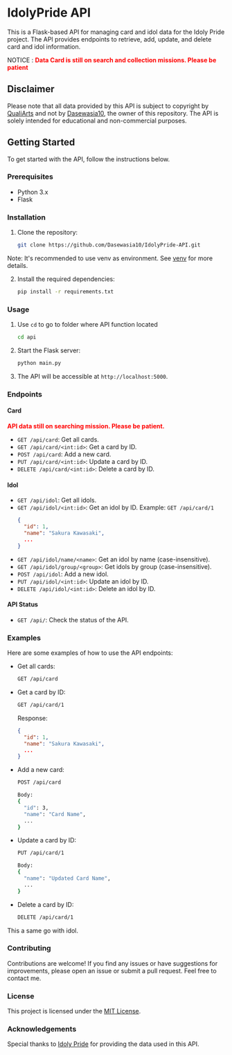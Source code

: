 # IdolyPride API

This is a Flask-based API for managing card and idol data for the Idoly Pride project. The API provides endpoints to retrieve, add, update, and delete card and idol information.

NOTICE : <span style="color:red">**Data Card is still on search and collection missions. Please be patient**</span>

## Disclaimer

Please note that all data provided by this API is subject to copyright by [QualiArts](https://qualiarts.jp/) and not by [Dasewasia10](https://github.com/Dasewasia10), the owner of this repository. The API is solely intended for educational and non-commercial purposes.

## Getting Started

To get started with the API, follow the instructions below.

### Prerequisites

- Python 3.x
- Flask

### Installation

1. Clone the repository:

   ```bash
   git clone https://github.com/Dasewasia10/IdolyPride-API.git
   ```

Note: It's recommended to use venv as environment. See [venv](https://docs.python.org/3/library/venv.html) for more details.

2. Install the required dependencies:

   ```bash
   pip install -r requirements.txt
   ```

### Usage

1. Use `cd` to go to folder where API function located

   ```bash
   cd api
   ```

2. Start the Flask server:

   ```bash
   python main.py
   ```

3. The API will be accessible at `http://localhost:5000`.

### Endpoints

#### Card 
<span style="color:red">**API data still on searching mission. Please be patient.**</span>

- `GET /api/card`: Get all cards.
- `GET /api/card/<int:id>`: Get a card by ID.
- `POST /api/card`: Add a new card.
- `PUT /api/card/<int:id>`: Update a card by ID.
- `DELETE /api/card/<int:id>`: Delete a card by ID.

#### Idol

- `GET /api/idol`: Get all idols.
- `GET /api/idol/<int:id>`: Get an idol by ID. Example: `GET /api/card/1`
  ```json
  {
    "id": 1,
    "name": "Sakura Kawasaki",
    ...
  }
  ```
- `GET /api/idol/name/<name>`: Get an idol by name (case-insensitive).
- `GET /api/idol/group/<group>`: Get idols by group (case-insensitive).
- `POST /api/idol`: Add a new idol.
- `PUT /api/idol/<int:id>`: Update an idol by ID.
- `DELETE /api/idol/<int:id>`: Delete an idol by ID.

#### API Status

- `GET /api/`: Check the status of the API.

### Examples

Here are some examples of how to use the API endpoints:

- Get all cards:

  ```bash
  GET /api/card
  ```

- Get a card by ID:

  ```bash
  GET /api/card/1
  ```

  Response:

  ```json
  {
    "id": 1,
    "name": "Sakura Kawasaki",
    ...
  }
  ```

- Add a new card:

  ```bash
  POST /api/card

  Body:
  {
    "id": 3,
    "name": "Card Name",
    ...
  }
  ```

- Update a card by ID:

  ```bash
  PUT /api/card/1

  Body:
  {
    "name": "Updated Card Name",
    ...
  }
  ```

- Delete a card by ID:
  ```bash
  DELETE /api/card/1
  ```

This a same go with idol.

### Contributing

Contributions are welcome! If you find any issues or have suggestions for improvements, please open an issue or submit a pull request. Feel free to contact me.

### License

This project is licensed under the [MIT License](LICENSE).

### Acknowledgements

Special thanks to [Idoly Pride](https://idolypride.jp/) for providing the data used in this API.

```
